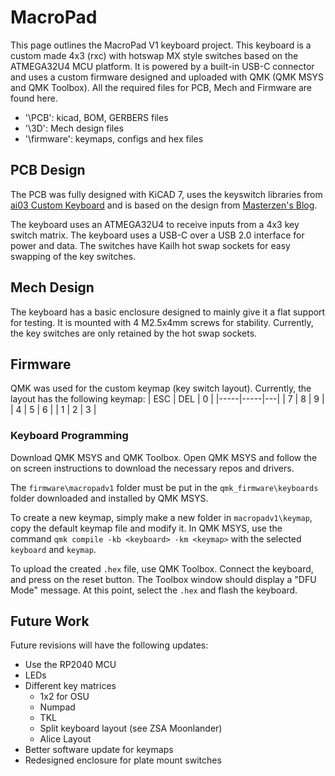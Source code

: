 # MacroPad
This page outlines the MacroPad V1 keyboard project. This keyboard is a custom made 4x3 (rxc) with hotswap MX style switches based on the ATMEGA32U4 MCU platform. It is powered by a built-in USB-C connector and uses a custom firmware designed and uploaded with QMK (QMK MSYS and QMK Toolbox). All the required files for PCB, Mech and Firmware are found here.

- '\PCB': kicad, BOM, GERBERS files
- '\3D': Mech design files
- '\firmware': keymaps, configs and hex files

## PCB Design
The PCB was fully designed with KiCAD 7, uses the keyswitch libraries from [ai03 Custom Keyboard](https://wiki.ai03.com/books/pcb-design) and is based on the design from [Masterzen's Blog](https://www.masterzen.fr/2020/05/03/designing-a-keyboard-part-1/).

The keyboard uses an ATMEGA32U4 to receive inputs from a 4x3 key switch matrix. The keyboard uses a USB-C over a USB 2.0 interface for power and data. The switches have Kailh hot swap sockets for easy swapping of the key switches.

## Mech Design
The keyboard has a basic enclosure designed to mainly give it a flat support for testing. It is mounted with 4 M2.5x4mm screws for stability. Currently, the key switches are only retained by the hot swap sockets.

## Firmware
QMK was used for the custom keymap (key switch layout).  Currently, the layout has the following keymap:
| ESC | DEL | 0 |
|-----|-----|---|
| 7   | 8   | 9 |
| 4   | 5   | 6 |
| 1   | 2   | 3 |

### Keyboard Programming
Download QMK MSYS and QMK Toolbox. Open QMK MSYS and follow the on screen instructions to download the necessary repos and drivers.

The `firmware\macropadv1` folder must be put in the `qmk_firmware\keyboards` folder downloaded and installed by QMK MSYS.

To create a new keymap, simply make a new folder in `macropadv1\keymap`, copy the default keymap file and modify it. In QMK MSYS, use the command `qmk compile -kb <keyboard> -km <keymap>` with the selected `keyboard` and `keymap`.

To upload the created `.hex` file, use QMK Toolbox. Connect the keyboard, and press on the reset button. The Toolbox window should display a "DFU Mode" message. At this point, select the `.hex` and flash the keyboard.

## Future Work
Future revisions will have the following updates:
- Use the RP2040 MCU
- LEDs
- Different key matrices
	- 1x2 for OSU
	- Numpad
	- TKL
	- Split keyboard layout (see ZSA Moonlander)
	- Alice Layout
- Better software update for keymaps
- Redesigned enclosure for plate mount switches
